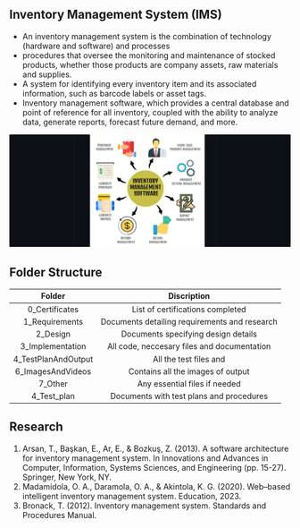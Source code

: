 ## Inventory Management System (IMS)
-   An inventory management system is the combination of technology (hardware and software) and processes
-   procedures that oversee the monitoring and maintenance of stocked products, whether those products are company assets, raw materials and supplies.
-   A system for identifying every inventory item and its associated information, such as barcode labels or asset tags.
-   Inventory management software, which provides a central database and point of reference for all inventory, coupled with the ability to analyze data, generate reports, forecast future demand, and more.

![IMS](https://github.com/Lokesh12121/M1_Inventary_Managment_System/blob/main/6_ImagesAndVideos/Inventory_Manegment_System.PNG)

## Folder Structure
| Folder | Discription |
| :---: | :---: | 
| 0_Certificates | List of certifications completed
| 1_Requirements	| Documents detailing requirements and research
| 2_Design	| Documents specifying design details
| 3_Implementation |	All code, neccesary files and documentation
| 4_TestPlanAndOutput | All the test files and 
| 6_ImagesAndVideos | Contains all the images of output
| 7_Other | Any essential files if needed
| 4_Test_plan	| Documents with test plans and procedures

## Research
1.  Arsan, T., Başkan, E., Ar, E., & Bozkuş, Z. (2013). A software architecture for inventory management system. In Innovations and Advances in Computer, Information, Systems Sciences, and Engineering (pp. 15-27). Springer, New York, NY.
2.  Madamidola, O. A., Daramola, O. A., & Akintola, K. G. (2020). Web–based intelligent inventory management system. Education, 2023.
3.  Bronack, T. (2012). Inventory management system. Standards and Procedures Manual.
